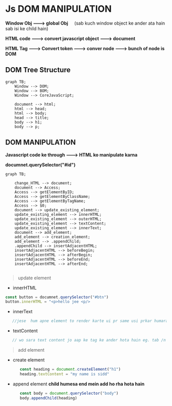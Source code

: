 # Js DOM MANIPULATION

**Window Obj ---> global Obj** &nbsp;  &nbsp;    (sab kuch window object ke ander ata hain sab isi ke child hain)

**HTML code ---> convert javascript object  ---> document**

**HTML Tag  ---> Convert token ---> conver node ---> bunch of node is DOM**

## DOM Tree Structure

```mermaid
graph TB;
    Window --> DOM;
    Window --> BOM;
    Window --> CoreJavaScript;
    
    document --> html;
    html --> head;
    html --> body;
    head --> title;
    body --> h1;
    body --> p;
```
## DOM MANIPULATION
**Javascript code ke through ---> HTML ko manipulate karna**

**documnet.querySelector("#id")**

```mermaid
graph TB;

    change_HTML --> document;
    document --> Access;
    Access --> getElementByID;
    Access --> getElementByClassName;
    Access --> getElementByTagName;
    Access --> $0;
    document --> update_existing_element;
    update_existing_element --> innerHTML;
    update_existing_element --> outerHTML;
    update_existing_element --> textContent;
    update_existing_element --> innerText;
    document --> add_element;
    add_element --> creation_element;
    add_element --> .appendChild;
    .appendChild --> insertAdjacentHTML;
    insertAdjacentHTML --> beforeBegin;
    insertAdjacentHTML --> afterBegin;
    insertAdjacentHTML --> beforeEnd;
    insertAdjacentHTML --> afterEnd;


```
> update element
- innerHTML
```javascript
const button = documnet.querySelector("#btn")
button.innerHTML = "<p>hello jee <p/>
```
- innerText
```javascript
   //jese  hum apne element to render karte ui pr same usi prkar humara innerHTML output dega
```
- textContent
```javascript
   // wo sara text content jo aap ke tag ke ander hota hain eg. tab /n
```
> add element
- create element
  ```javascript
     const heading = document.createElement("h1")
     heading.textContent = "my name is sidd"
  ```
- append element
  **child humesa end mein add ho rha hota hain**
  ```javascript
     const body = document.querySelector("body")
     body.appendChild(heading)
  ```




